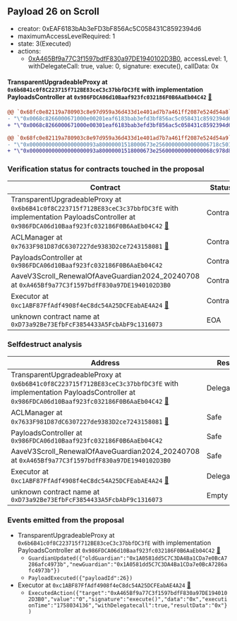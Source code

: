 ## Payload 26 on Scroll

- creator: 0xEAF6183bAb3eFD3bF856Ac5C058431C8592394d6
- maximumAccessLevelRequired: 1
- state: 3(Executed)
- actions:
  - [0xA465Bf9a77C3f1597bdfF830a97DE1940102D3B0](https://scrollscan.com/tx/0xA465Bf9a77C3f1597bdfF830a97DE1940102D3B0), accessLevel: 1, withDelegateCall: true, value: 0, signature: execute(), callData: 0x

#### TransparentUpgradeableProxy at `0x6b6B41c0f8C223715f712BE83ceC3c37bbfDC3fE` with implementation PayloadsController at `0x986FDCA06d10Baaf923fc032186F0B6AaEb04C42` [:ghost:](https://github.com/bgd-labs/aave-address-book  "GovernanceV3Scroll.PAYLOADS_CONTROLLER")

```diff
@@ `0x68fc0e82119a780903c8e97d959a36d433d1e401ad7b7a461ff2087e524d54a8` raw  @@
- "\"0x0068c8266000671000e00201eaf6183bab3efd3bf856ac5c058431c8592394d6\""
+ "\"0x0068c8266000671000e00301eaf6183bab3efd3bf856ac5c058431c8592394d6\""

@@ `0x68fc0e82119a780903c8e97d959a36d433d1e401ad7b7a461ff2087e524d54a9` raw  @@
- "\"0x000000000000000000093a80000001518000673e25600000000000006718c501\""
+ "\"0x000000000000000000093a80000001518000673e256000000000000068c978d8\""

```
### Verification status for contracts touched in the proposal

| Contract | Status |
|---------|------------|
| TransparentUpgradeableProxy at `0x6b6B41c0f8C223715f712BE83ceC3c37bbfDC3fE` with implementation PayloadsController at `0x986FDCA06d10Baaf923fc032186F0B6AaEb04C42` [:ghost:](https://github.com/bgd-labs/aave-address-book  "GovernanceV3Scroll.PAYLOADS_CONTROLLER") | Contract |
| ACLManager at `0x7633F981D87dC6307227de9383D2ce7243158081` [:ghost:](https://github.com/bgd-labs/aave-address-book  "AaveV3Scroll.ACL_MANAGER") | Contract |
| PayloadsController at `0x986FDCA06d10Baaf923fc032186F0B6AaEb04C42` | Contract |
| AaveV3Scroll_RenewalOfAaveGuardian2024_20240708 at `0xA465Bf9a77C3f1597bdfF830a97DE1940102D3B0` | Contract |
| Executor at `0xc1ABF87FfAdf4908f4eC8dc54A25DCFEabAE4A24` [:ghost:](https://github.com/bgd-labs/aave-address-book  "AaveV3Scroll.ACL_ADMIN") | Contract |
| unknown contract name at `0xD73a92Be73EfbFcF3854433A5FcbAbF9c1316073` | EOA |

### Selfdestruct analysis

| Address | Result |
|---------|------------|
| TransparentUpgradeableProxy at `0x6b6B41c0f8C223715f712BE83ceC3c37bbfDC3fE` with implementation PayloadsController at `0x986FDCA06d10Baaf923fc032186F0B6AaEb04C42` [:ghost:](https://github.com/bgd-labs/aave-address-book  "GovernanceV3Scroll.PAYLOADS_CONTROLLER") | DelegateCall |
| ACLManager at `0x7633F981D87dC6307227de9383D2ce7243158081` [:ghost:](https://github.com/bgd-labs/aave-address-book  "AaveV3Scroll.ACL_MANAGER") | Safe |
| PayloadsController at `0x986FDCA06d10Baaf923fc032186F0B6AaEb04C42` | Safe |
| AaveV3Scroll_RenewalOfAaveGuardian2024_20240708 at `0xA465Bf9a77C3f1597bdfF830a97DE1940102D3B0` | Safe |
| Executor at `0xc1ABF87FfAdf4908f4eC8dc54A25DCFEabAE4A24` [:ghost:](https://github.com/bgd-labs/aave-address-book  "AaveV3Scroll.ACL_ADMIN") | DelegateCall |
| unknown contract name at `0xD73a92Be73EfbFcF3854433A5FcbAbF9c1316073` | Empty |

### Events emitted from the proposal

- TransparentUpgradeableProxy at `0x6b6B41c0f8C223715f712BE83ceC3c37bbfDC3fE` with implementation PayloadsController at `0x986FDCA06d10Baaf923fc032186F0B6AaEb04C42` [:ghost:](https://github.com/bgd-labs/aave-address-book  "GovernanceV3Scroll.PAYLOADS_CONTROLLER")
  - `GuardianUpdated({"oldGuardian":"0x1A0581dd5C7C3DA4Ba1CDa7e0BcA7286afc4973b","newGuardian":"0x1A0581dd5C7C3DA4Ba1CDa7e0BcA7286afc4973b"})`
  - `PayloadExecuted({"payloadId":26})`
- Executor at `0xc1ABF87FfAdf4908f4eC8dc54A25DCFEabAE4A24` [:ghost:](https://github.com/bgd-labs/aave-address-book  "AaveV3Scroll.ACL_ADMIN")
  - `ExecutedAction({"target":"0xA465Bf9a77C3f1597bdfF830a97DE1940102D3B0","value":"0","signature":"execute()","data":"0x","executionTime":"1758034136","withDelegatecall":true,"resultData":"0x"})`
